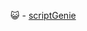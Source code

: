 <!--

Copy the template below to a new line, replacing EMOJI with an emoji icon, and filling in your details for github-username and github-profile-link.


EMOJI - [github-username](github-profile-link)

-->

😺 - [scriptGenie](https://github.com/scriptGenie)